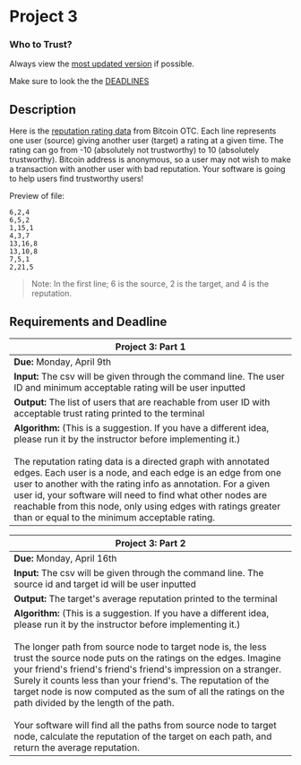 # Project 3
### Who to Trust?

Always view the [most updated version](https://github.com/usfcs245/Project3 "Project 3") if possible.

Make sure to look the the [DEADLINES](#requirements-and-deadline)

## Description
Here is the [reputation rating data](../master/soc-sign-bitcoinotc_notime.csv "Bitcoin file") from Bitcoin OTC. Each line represents one user (source) giving another user (target) a rating at a given time. The rating can go from -10 (absolutely not trustworthy) to 10 (absolutely trustworthy). Bitcoin address is anonymous, so a user may not wish to make a transaction with another user with bad reputation. Your software is going to help users find trustworthy users!

Preview of file:

```
6,2,4
6,5,2
1,15,1
4,3,7
13,16,8
13,10,8
7,5,1
2,21,5
```
> Note: In the first line; 6 is the source, 2 is the target, and 4 is the reputation.

## Requirements and Deadline
Project 3: Part 1|
-----------------|
**Due:** Monday, April 9th|
**Input:** The csv will be given through the command line. The user ID and minimum acceptable rating will be user inputted|
**Output:** The list of users that are reachable from user ID with acceptable trust rating printed to the terminal|
**Algorithm:** (This is a suggestion. If you have a different idea, please run it by the instructor before implementing it.) <br><br> The reputation rating data is a directed graph with annotated edges. Each user is a node, and each edge is an edge from one user to another with the rating info as annotation. For a given user id, your software will need to find what other nodes are reachable from this node, only using edges with ratings greater than or equal to the minimum acceptable rating.|

Project 3: Part 2|
-----------------|
**Due:** Monday, April 16th|
**Input:** The csv will be given through the command line. The source id and target id will be user inputted|
**Output:** The target's average reputation printed to the terminal|
**Algorithm:** (This is a suggestion. If you have a different idea, please run it by the instructor before implementing it.) <br><br> The longer path from source node to target node is, the less trust the source node puts on the ratings on the edges. Imagine your friend's friend's friend's friend's impression on a stranger. Surely it counts less than your friend's. The reputation of the target node is now computed as the sum of all the ratings on the path divided by the length of the path.<br><br> Your software will find all the paths from source node to target node, calculate the reputation of the target on each path, and return the average reputation.|

